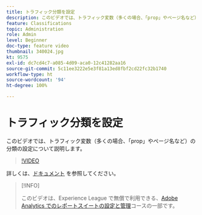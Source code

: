 ```yaml
---
title: トラフィック分類を設定
description: このビデオでは、トラフィック変数（多くの場合、「prop」やページ名など）の分類の設定について説明します。
feature: Classifications
topic: Administration
role: Admin
level: Beginner
doc-type: feature video
thumbnail: 340024.jpg
kt: 9575
exl-id: dc7cd4c7-a085-4d09-aca0-12c41282aa16
source-git-commit: 5c11ee3222e5e3f81a13ed8fbf2cd22fc32b1740
workflow-type: ht
source-wordcount: '94'
ht-degree: 100%

---
```


# トラフィック分類を設定

このビデオでは、トラフィック変数（多くの場合、「prop」やページ名など）の分類の設定について説明します。

>[!VIDEO](https://video.tv.adobe.com/v/340024/?quality=12&learn=on)

詳しくは、[ドキュメント](https://experienceleague.adobe.com/docs/analytics/admin/admin-tools/traffic-variables/traffic-classifications.html?lang=ja) を参照してください。

>[!INFO]
>
> このビデオは、Experience League で無償で利用できる、[Adobe Analytics でのレポートスイートの設定と管理](https://experienceleague.adobe.com/?recommended=Analytics-A-1-2021.1.administration&amp;lang=ja)コースの一部です。